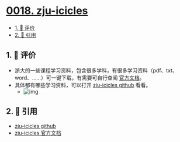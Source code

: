 # [0018. zju-icicles](https://github.com/tnotesjs/TNotes.git-notes/tree/main/notes/0018.%20zju-icicles)

<!-- region:toc -->

- [1. 🫧 评价](#1--评价)
- [2. 🔗 引用](#2--引用)

<!-- endregion:toc -->

## 1. 🫧 评价

- 浙大的一些课程学习资料，包含很多学科，有很多学习资料（pdf、txt、word、……）可一键下载，有需要可自行查阅 [官方文档][2]。
- 具体都有哪些学习资料，可以打开 [zju-icicles github][1] 看看。
  - ![img](https://cdn.jsdelivr.net/gh/tnotesjs/imgs@main/2025-09-26-09-39-49.png)

## 2. 🔗 引用

- [zju-icicles github][1]
- [zju-icicles 官方文档][2]

[1]: https://github.com/QSCTech/zju-icicles
[2]: https://qsctech.github.io/zju-icicles/

